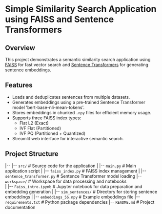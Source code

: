 # Simple Similarity Search Application using FAISS and Sentence Transformers

## Overview

This project demonstrates a semantic similarity search application using [FAISS](https://github.com/facebookresearch/faiss) for fast vector search and [Sentence Transformers](https://www.sbert.net/) for generating sentence embeddings.

## Features

- Loads and deduplicates sentences from multiple datasets.
- Generates embeddings using a pre-trained Sentence Transformer model 'bert-base-nli-mean-tokens'.
- Stores embeddings in chunked `.npy` files for efficient memory usage.
- Supports three FAISS index types:
  - Flat L2 (Exact)
  - IVF Flat (Partitioned)
  - IVF PQ (Partitioned + Quantized)
- Streamlit web interface for interactive semantic search.

## Project Structure
|--
|-- `src/`                  # Source code for the application
|   |-- `main.py`           # Main application script
|   |-- `faiss_index.py`    # FAISS index management
|   |-- `sentence_transformer.py`  # Sentence Transformer model loading
|-- `workspace/`            # Workspace for data processing and notebooks        
|   |-- `Faiss_intro.ipynb` # Jupyter notebook for data preparation and embedding generation
|   |-- `sim_sentences/`    # Directory for storing sentence embeddings
|       |-- `embeddings_56.npy`  # Example embeddings file
|-- `requirements.txt`      # Python package dependencies
|-- `README.md`             # Project documentation 
